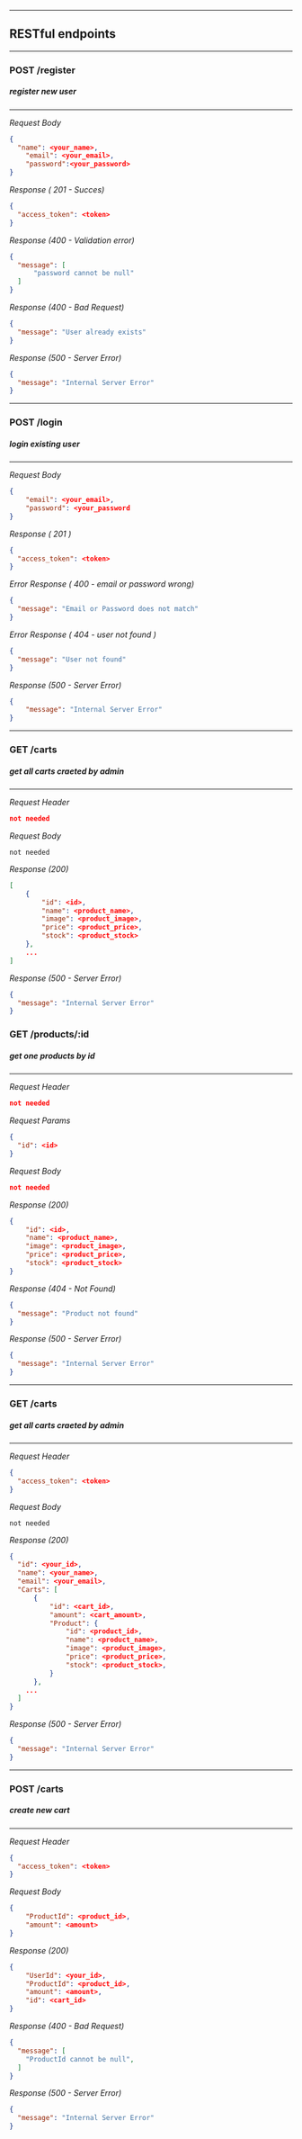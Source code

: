 ___
## RESTful endpoints
___

### POST /register
##### register new user
___
_Request Body_
```json
{
  "name": <your_name>,
	"email": <your_email>,
	"password":<your_password>
}
```
_Response ( 201 - Succes)_
```json
{
  "access_token": <token>
}
```
_Response (400 - Validation error)_
```json
{
  "message": [
      "password cannot be null"
  ]
}
```
_Response (400 - Bad Request)_
```json
{
  "message": "User already exists"
}
```
_Response (500 - Server Error)_
```json
{
  "message": "Internal Server Error"
}
```
___
### POST /login
##### login existing user
___

_Request Body_
```json
{
	"email": <your_email>,
	"password": <your_password
}
```

_Response ( 201 )_
```json
{
  "access_token": <token>
}
```

_Error Response ( 400 - email or password wrong)_
```json
{
  "message": "Email or Password does not match"
}
```

_Error Response ( 404 - user not found )_
```json
{
  "message": "User not found"
}
```
_Response (500 - Server Error)_
```json
{
    "message": "Internal Server Error"
}
```
___
### GET /carts
##### get all carts craeted by admin
___

_Request Header_
```json
not needed
```

_Request Body_
```
not needed
```

_Response (200)_
```json
[
    {
        "id": <id>,
        "name": <product_name>,
        "image": <product_image>,
        "price": <product_price>,
        "stock": <product_stock>
    },
    ...
]
```
_Response (500 - Server Error)_
```json
{
  "message": "Internal Server Error"
}
```

### GET /products/:id
##### get one products by id
____________
_Request Header_
```json
not needed
```

_Request Params_
```json
{
  "id": <id>
}
```

_Request Body_
```json
not needed
```

_Response (200)_
```json
{
    "id": <id>,
    "name": <product_name>,
    "image": <product_image>,
    "price": <product_price>,
    "stock": <product_stock>
}
```
_Response (404 - Not Found)_
```json
{
  "message": "Product not found"
}
```
_Response (500 - Server Error)_
```json
{
  "message": "Internal Server Error"
}
```

___
### GET /carts
##### get all carts craeted by admin
___

_Request Header_
```json
{
  "access_token": <token>
}
```

_Request Body_
```
not needed
```

_Response (200)_
```json
{
  "id": <your_id>,
  "name": <your_name>,
  "email": <your_email>,
  "Carts": [
      {
          "id": <cart_id>,
          "amount": <cart_amount>,
          "Product": {
              "id": <product_id>,
              "name": <product_name>,
              "image": <product_image>,
              "price": <product_price>,
              "stock": <product_stock>,
          }
      },
    ...
  ]
}
```
_Response (500 - Server Error)_
```json
{
  "message": "Internal Server Error"
}
```

___
### POST /carts
##### create new cart
___

_Request Header_
```json
{
  "access_token": <token>
}
```

_Request Body_
```json
{
    "ProductId": <product_id>,
    "amount": <amount>
}
```

_Response (200)_
```json
{
    "UserId": <your_id>,
    "ProductId": <product_id>,
    "amount": <amount>,
    "id": <cart_id>
}
```

_Response (400 - Bad Request)_
```json
{
  "message": [
    "ProductId cannot be null",
  ]
}
```
_Response (500 - Server Error)_
```json
{
  "message": "Internal Server Error"
}
```
